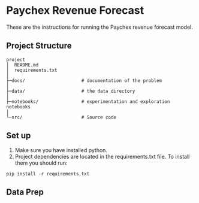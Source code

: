 # Paychex Revenue Forecast

These are the instructions for running the Paychex revenue forecast model.

## Project Structure

```text
project
│  README.md
│  requirements.txt
│
├─docs/                     # documentation of the problem
│
├─data/                     # the data directory
│  
├─notebooks/                # experimentation and exploration notebooks
│
└─src/                      # Source code

```

## Set up

1. Make sure you have installed python.
2. Project dependencies are located in the requirements.txt file.
To install them you should run:

```commandline
pip install -r requirements.txt
```

## Data Prep

